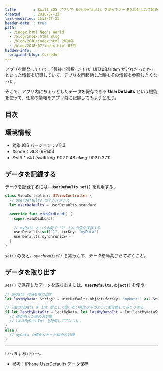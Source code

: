 ```yaml
---
title        : Swift iOS アプリで UserDefaults を使ってデータを保存したり読み込んだりする
created      : 2018-07-23
last-modified: 2018-07-23
header-date  : true
path:
  - /index.html Neo's World
  - /blog/index.html Blog
  - /blog/2018/index.html 2018年
  - /blog/2018/07/index.html 07月
hidden-info:
  original-blog: Corredor
---
```


アプリを開発していて、「最後に選択していた UITabBarItem がどれだったか」といった情報を記録していて、アプリを再起動した時もその情報を参照したくなった。

そこで、アプリ内にちょっとしたデータを保存できる **UserDefaults** という機能を使って、任意の情報をアプリ内に記録してみようと思う。

## 目次

## 環境情報

- 対象 iOS バージョン：v11.3
- Xcode：v9.3 (9E145)
- Swift：v4.1 (swiftlang-902.0.48 clang-902.0.37.1)

## データを記録する

データを記録するには、**`UserDefaults.set()`** を利用する。

```swift
class ViewController: UIViewController {
  // UserDefaults のインスタンス
  let userDefaults = UserDefaults.standard
  
  override func viewDidLoad() {
    super.viewDidLoad()
    
    // myData という名前で "1" という値を保存する
    userDefaults.set("1", forKey: "myData")
    userDefaults.synchronize()
  }
}
```

`set()` のあと、_`synchronize()` を実行して、データを同期させておくこと。_

## データを取り出す

`set()` で保存したデータを取り出すには、**`UserDefaults.object()`** を使う。

```swift
// myData の値を取り出す
let lastMyData: String? = userDefaults.object(forKey: "myData") as? String

// lastMyData を Int 型として扱いたい時は以下のように型変換してみたりする
if let lastMyDataStr = lastMyData, let lastMyDataInt = Int(lastMyDataStr) {
  // 値があった場合の処理
  // lastMyDataInt を利用してアレコレ…
}
else {
  // myData の値がなかった場合の処理
}
```

---

いっちょあがり～。

- 参考：[iPhone UserDefaults データ保存](https://i-app-tec.com/ios/nsuserdefaults.html)
